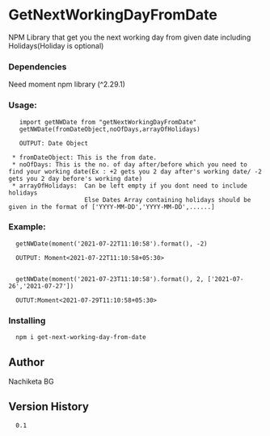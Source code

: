 # GetNextWorkingDayFromDate

NPM Library that get you the next working day from given date including Holidays(Holiday is optional)



### Dependencies
   Need moment npm library (^2.29.1)

### Usage:
```
   import getNWDate from "getNextWorkingDayFromDate"
   getNWDate(fromDateObject,noOfDays,arrayOfHolidays)
   
   OUTPUT: Date Object

 * fromDateObject: This is the from date. 
 * noOfDays: This is the no. of day after/before which you need to find your working date(Ex : +2 gets you 2 day after's working date/ -2 gets you 2 day before's working date)
 * arrayOfHolidays:  Can be left empty if you dont need to include holidays
                     Else Dates Array containing holidays should be given in the format of ['YYYY-MM-DD','YYYY-MM-DD',......]
```
### Example:
```
  getNWDate(moment('2021-07-22T11:10:58').format(), -2)

  OUTPUT: Moment<2021-07-22T11:10:58+05:30>


  getNWDate(moment('2021-07-23T11:10:58').format(), 2, ['2021-07-26','2021-07-27'])

  OUTUT:Moment<2021-07-29T11:10:58+05:30>
```

### Installing
```
  npm i get-next-working-day-from-date
```
## Author

Nachiketa BG

## Version History
```
  0.1
```
